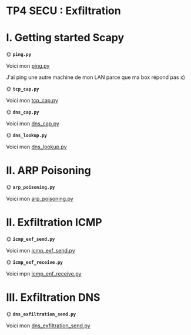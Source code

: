 # TP4 SECU : Exfiltration

# I. Getting started Scapy

🌞 **`ping.py`**

Voici mon [ping.py](./ping.py)

J'ai ping une autre machine de mon LAN parce que ma box répond pas x)

🌞 **`tcp_cap.py`**

Voici mon [tcp_cap.py](./tcp_cap.py)

🌞 **`dns_cap.py`**

Voici mon [dns_cap.py](./dns_cap.py)

🌞 **`dns_lookup.py`**

Voici mon [dns_lookup.py](./dns_lookup.py)

# II. ARP Poisoning

🌞 **`arp_poisoning.py`**

Voici mon [arp_poisoning.py](./arp_poisoning.py)

# II. Exfiltration ICMP

🌞 **`icmp_exf_send.py`**

Voici mon [icmp_exf_send.py](./icmp_exf_send.py)

🌞 **`icmp_exf_receive.py`**

Voici mpn [icmp_enf_receive.py](./icmp_exf_send.py)

# III. Exfiltration DNS

🌞 **`dns_exfiltration_send.py`**

Voici mon [dns_exfiltration_send.py](./dns_exfiltration_send.py)